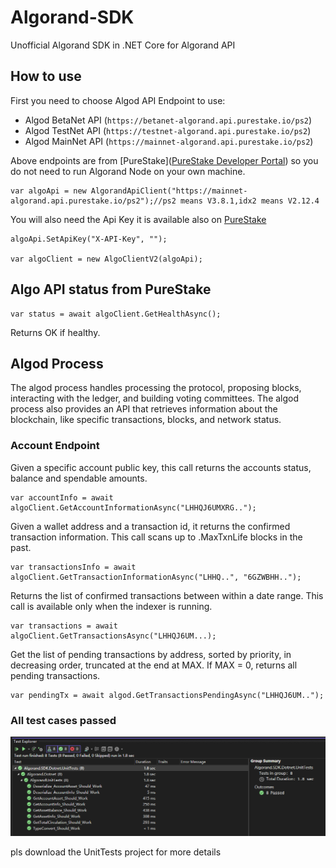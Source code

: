 # Algorand-SDK

Unofficial Algorand SDK in .NET Core for Algorand API

## How to use

First you need to choose Algod API Endpoint to use:

- Algod BetaNet API (`https://betanet-algorand.api.purestake.io/ps2`)
- Algod TestNet API (`https://testnet-algorand.api.purestake.io/ps2`)
- Algod MainNet API (`https://mainnet-algorand.api.purestake.io/ps2`)

Above endpoints are from [PureStake]([PureStake Developer Portal](https://developer.purestake.io/apis)) so you do not need to run Algorand Node on your own machine.

    var algoApi = new AlgorandApiClient("https://mainnet-algorand.api.purestake.io/ps2");//ps2 means V3.8.1,idx2 means V2.12.4

You will also need the Api Key it is available also on [PureStake](https://developer.purestake.io/dashboard)

    algoApi.SetApiKey("X-API-Key", "");
    
    var algoClient = new AlgoClientV2(algoApi);

## Algo API status from PureStake

    var status = await algoClient.GetHealthAsync();

Returns OK if healthy.

## Algod Process

The algod process handles processing the protocol, proposing blocks, interacting with the ledger, and building voting committees. The algod process also provides an API that retrieves information about the blockchain, like specific transactions, blocks, and network status.

### Account Endpoint

Given a specific account public key, this call returns the accounts status, balance and spendable amounts.

    var accountInfo = await algoClient.GetAccountInformationAsync("LHHQJ6UMXRG..");

Given a wallet address and a transaction id, it returns the confirmed transaction information. This call scans up to .MaxTxnLife blocks in the past.

    var transactionsInfo = await algoClient.GetTransactionInformationAsync("LHHQ..", "6GZWBHH..");

Returns the list of confirmed transactions between within a date range. This call is available only when the indexer is running.

    var transactions = await algoClient.GetTransactionsAsync("LHHQJ6UM...);

Get the list of pending transactions by address, sorted by priority, in decreasing order, truncated at the end at MAX. If MAX = 0, returns all pending transactions.

    var pendingTx = await algod.GetTransactionsPendingAsync("LHHQJ6UM..");

### All test cases passed

[![image](https://github.com/memoryfraction/Algorand-SDK/blob/master/resources/pics/TestCases.png?raw=true)](/Documents/Calculation%20and%20Software%20Implementation%20of%20Ground%20Lightning-Flash%20Density-%E9%9B%B7%E5%87%BB%E5%A4%A7%E5%9C%B0%E5%AF%86%E5%BA%A6%E7%9A%84%E8%AE%A1%E7%AE%97%E4%B8%8E%E8%BD%AF%E4%BB%B6%E5%AE%9E%E7%8E%B0-Rong%20Fan-%E6%A8%8A%E8%8D%A3.pdf)

pls download the UnitTests project for more details
